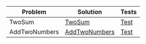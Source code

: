 | Problem                   | Solution                             | Tests   |
|---------------------------|--------------------------------------|---------|
| TwoSum                    | [TwoSum](https://github.com/Igor-de-Araujo-Alvarenga/LeetCode/blob/master/LeetCode/Algorithms/TwoSum.cs) | [Test](https://github.com/Igor-de-Araujo-Alvarenga/LeetCode/blob/master/TestSolutions/TwoSumTests.cs) |
| AddTwoNumbers                    | [AddTwoNumbers](https://github.com/Igor-de-Araujo-Alvarenga/LeetCode/blob/master/LeetCode/Algorithms/AddTwoNumbers.cs) | [Test](https://github.com/Igor-de-Araujo-Alvarenga/LeetCode/blob/master/TestSolutions/AddTwoNumbers.cs)

